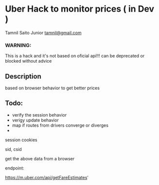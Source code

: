 # Uber Hack to monitor prices ( in Dev )

Tamnil Saito Junior <tamnil@gmail.com>

### WARNING:

This is a hack and it's not based on oficial api!!!  can be deprecated or blocked without advice


## Description
based on browser behavior to get better prices


## Todo:
- verify the session behavior
- verigy update behavior
- map if routes from drivers converge or diverges
-




session cookies

sid, csid

 get the above data from a browser


endpoint:

https://m.uber.com/api/getFareEstimates'


